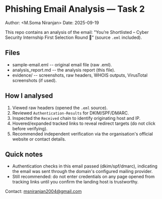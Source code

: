 # Phishing Email Analysis — Task 2
Author: <M.Soma Niranjan>
Date: 2025-09-19

This repo contains an analysis of the email: "You’re Shortlisted – Cyber Security Internship First Selection Round 🚀" (source `.eml` included).

## Files
- sample-email.eml           -- original email file (raw .eml).
- analysis_report.md         -- the analysis report (this file).
- evidence/                  -- screenshots, raw headers, WHOIS outputs, VirusTotal screenshots (if used).

## How I analysed
1. Viewed raw headers (opened the `.eml` source).  
2. Reviewed `Authentication-Results` for DKIM/SPF/DMARC.  
3. Inspected the `Received` chain to identify originating host and IP.  
4. Hovered/expanded tracked links to reveal redirect targets (do not click before verifying).  
5. Recommended independent verification via the organisation's official website or contact details.

## Quick notes
- Authentication checks in this email passed (dkim/spf/dmarc), indicating the email was sent through the domain's configured mailing provider.
- Still recommended: do not enter credentials on any page opened from tracking links until you confirm the landing host is trustworthy.

Contact: <msniranjan2004@gmail.com>
